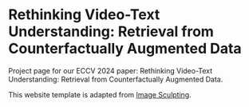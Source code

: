 # Rethinking Video-Text Understanding: Retrieval from Counterfactually Augmented Data

Project page for our ECCV 2024 paper: Rethinking Video-Text Understanding: Retrieval from Counterfactually Augmented Data.

This website template is adapted from [Image Sculpting](https://image-sculpting.github.io).
